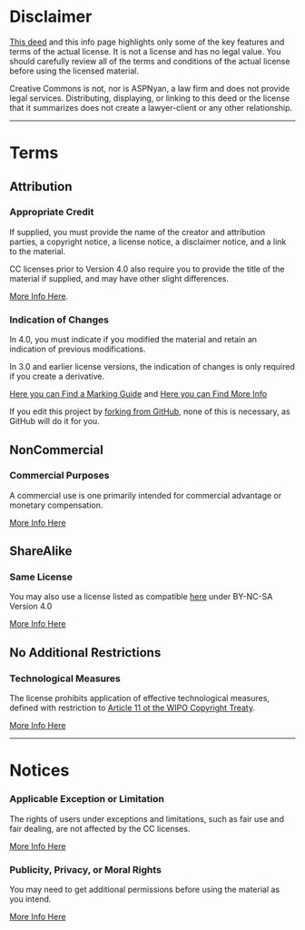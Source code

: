 # Disclaimer
[This deed](../ReadMe.md) and this info page highlights only some of the key features and terms of the actual license. It is not a license and has no legal value. You should carefully review all of the terms and conditions of the actual license before using the licensed material.

Creative Commons is not, nor is ASPNyan, a law firm and does not provide legal services. Distributing, displaying, or linking to this deed or the license that it summarizes does not create a lawyer-client or any other relationship.

---
# Terms

## Attribution
### Appropriate Credit
If supplied, you must provide the name of the creator and attribution parties, a copyright notice, a license notice, a disclaimer notice, and a link to the material.

CC licenses prior to Version 4.0 also require you to provide the title of the material if supplied, and may have other slight differences.

[More Info Here](https://wiki.creativecommons.org/wiki/License_Versions#Detailed_attribution_comparison_chart).

### Indication of Changes
In 4.0, you must indicate if you modified the material and retain an indication of previous modifications.

In 3.0 and earlier license versions, the indication of changes is only required if you create a derivative.

[Here you can Find a Marking Guide](https://wiki.creativecommons.org/wiki/Best_practices_for_attribution#This_is_a_good_attribution_for_material_you_modified_slightly)
and [Here you can Find More Info](https://wiki.creativecommons.org/wiki/License_Versions#Modifications_and_adaptations_must_be_marked_as_such)

If you edit this project by [forking from GitHub](https://github.com/ASPNyan/QuotesBot/fork), none of this is necessary, as GitHub will do it for you.

## NonCommercial
### Commercial Purposes
A commercial use is one primarily intended for commercial advantage or monetary compensation.

[More Info Here](https://creativecommons.org/faq/#does-my-use-violate-the-noncommercial-clause-of-the-licenses)

## ShareAlike
### Same License
You may also use a license listed as compatible [here](https://creativecommons.org/share-your-work/licensing-considerations/compatible-licenses) under BY-NC-SA Version 4.0

[More Info Here](https://creativecommons.org/faq/#If_I_derive_or_adapt_material_offered_under_a_Creative_Commons_license.2C_which_CC_license.28s.29_can_I_use.3F)

## No Additional Restrictions
### Technological Measures
The license prohibits application of effective technological measures, defined with restriction to [Article 11 ot the WIPO Copyright Treaty](https://www.wipo.int/edocs/pubdocs/en/wipo_pub_226.pdf).

[More Info Here](https://wiki.creativecommons.org/wiki/License_Versions#Application_of_effective_technological_measures_by_users_of_CC-licensed_works_prohibited)

---

# Notices
### Applicable Exception or Limitation
The rights of users under exceptions and limitations, such as fair use and fair dealing, are not affected by the CC licenses.

[More Info Here](https://creativecommons.org/faq/#Do_Creative_Commons_licenses_affect_exceptions_and_limitations_to_copyright.2C_such_as_fair_dealing_and_fair_use.3F)

### Publicity, Privacy, or Moral Rights
You may need to get additional permissions before using the material as you intend.

[More Info Here](https://wiki.creativecommons.org/wiki/Considerations_for_licensors_and_licensees)
